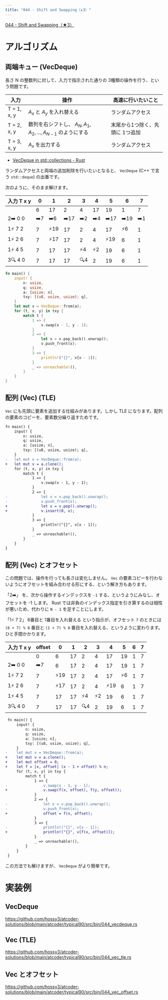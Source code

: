 ```yaml
---
title: "044 - Shift and Swapping（★3）"
---
```


[044 \- Shift and Swapping（★3）](https://atcoder.jp/contests/typical90/tasks/typical90_ar)


# アルゴリズム

## 両端キュー (VecDeque)

長さ N の整数列に対して、入力で指示された通りの 3種類の操作を行う、という問題です。

|入力|操作|高速に行いたいこと|
|---|---|---|
|T = 1, x, y|$A_x$ と $A_y$ を入れ替える|ランダムアクセス|
|T = 2, x, y|数列を右シフトし、 $A_N, A_1, A_2, ..., A_{N-1}$ のようにする|末尾から1つ除く、先頭に 1つ追加|
|T = 3, x, y|$A_x$ を出力する|ランダムアクセス|

* [VecDeque in std::collections \- Rust](https://doc.rust-lang.org/std/collections/struct.VecDeque.html)

ランダムアクセスと両端の追加削除を行いたいとなると、 `VecDeque` (C++ で言う `std::deque`) の出番です。

次のように、そのまま解けます。

|入力 T x y|0|1|2|3|4|5|6|7|
|---|---|---|---|---|---|---|---|---|
||6|17|2|4|17|19|1|7|
|2➡️ 0 0|➡️7|➡️6|➡️17|➡️2|➡️4|➡️17|➡️19|➡️1|
|1⚡ 7 2|7|⚡19|17|2|4|17|⚡6|1|
|1⚡ 2 6|7|⚡17|17|2|4|⚡19|6|1|
|1⚡ 4 5|7|17|17|⚡4|⚡2|19|6|1|
|3🔍 4 0|7|17|17|🔍4|2|19|6|1|

```rust
fn main() {
    input! {
        n: usize,
        q: usize,
        a: [usize; n],
        txy: [(u8, usize, usize); q],
    }
    let mut v = VecDeque::from(a);
    for (t, x, y) in txy {
        match t {
            1 => {
                v.swap(x - 1, y - 1);
            }
            2 => {
                let x = v.pop_back().unwrap();
                v.push_front(x);
            }
            3 => {
                println!("{}", v[x - 1]);
            }
            _ => unreachable!(),
        }
    }
}
```

## 配列 (Vec) (TLE)

`Vec` にも先頭に要素を追加する仕組みがあります。しかし TLE になります。配列の要素のコピーを、要素数分繰り返すためです。

```diff rust
fn main() {
    input! {
        n: usize,
        q: usize,
        a: [usize; n],
        txy: [(u8, usize, usize); q],
    }
-   let mut v = VecDeque::from(a);
+   let mut v = a.clone();
    for (t, x, y) in txy {
        match t {
            1 => {
                v.swap(x - 1, y - 1);
            }
            2 => {
-               let x = v.pop_back().unwrap();
-               v.push_front(x);
+               let x = v.pop().unwrap();
+               v.insert(0, x);
            }
            3 => {
                println!("{}", v[x - 1]);
            }
            _ => unreachable!(),
        }
    }
}
```

## 配列 (Vec) とオフセット

この問題では、操作を行っても長さは変化しません。 `Vec` の要素コピーを行わないようにオフセットを組み合わせる形にする、という解き方もあります。

「2➡️」 を、次から操作するインデックスを `-1` する、というようにみなし、オフセットを -1 します。 Rust では非負のインデックス指定を引き算するのは相性が悪いため、代わりに `N - 1` を足すことにします。

「1⚡ 7 2」 6番目と 1番目を入れ替える という指示が、オフセット `7` のときには `(6 + 7) % 8` 番目と  `(1 + 7) % 8` 番目を入れ替える、というように変わります。ひと手間かかります。

|入力 T x y|offset|0|1|2|3|4|5|6|7|
|---|---|---|---|---|---|---|---|---|---|
||0|6|17|2|4|17|19|1|7|
|2➡️ 0 0|➡️7|6|17|2|4|17|19|1|7|
|1⚡ 7 2|7|⚡19|17|2|4|17|⚡6|1|7|
|1⚡ 2 6|7|⚡17|17|2|4|⚡19|6|1|7|
|1⚡ 4 5|7|17|17|⚡4|⚡2|19|6|1|7|
|3🔍 4 0|7|17|17|🔍4|2|19|6|1|7|


```diff rust
 fn main() {
     input! {
         n: usize,
         q: usize,
         a: [usize; n],
         txy: [(u8, usize, usize); q],
     }
-    let mut v = VecDeque::from(a);
+    let mut v = a.clone();
+    let mut offset = 0;
+    let f = |x, offset| (x - 1 + offset) % n;
     for (t, x, y) in txy {
         match t {
             1 => {
-                v.swap(x - 1, y - 1);
+                v.swap(f(x, offset), f(y, offset));
             }
             2 => {
-                let x = v.pop_back().unwrap();
-                v.push_front(x);
+                offset = f(n, offset);
             }
             3 => {
-                println!("{}", v[x - 1]);
+                println!("{}", v[f(x, offset)]);
             }
             _ => unreachable!(),
         }
     }
 }
```

この方法でも解けますが、 `VecDeque` がより簡単です。


# 実装例

## VecDeque
https://github.com/hossy3/atcoder-solutions/blob/main/atcoder/typical90/src/bin/044_vecdeque.rs

## Vec (TLE)
https://github.com/hossy3/atcoder-solutions/blob/main/atcoder/typical90/src/bin/044_vec_tle.rs

## Vec とオフセット
https://github.com/hossy3/atcoder-solutions/blob/main/atcoder/typical90/src/bin/044_vec_offset.rs
